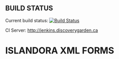 BUILD STATUS
------------
Current build status:
[![Build Status](https://travis-ci.org/Islandora/islandora_xml_forms.png?branch=7.x)](https://travis-ci.org/Islandora/islandora_xml_forms)

CI Server:
http://jenkins.discoverygarden.ca

ISLANDORA XML FORMS
==================